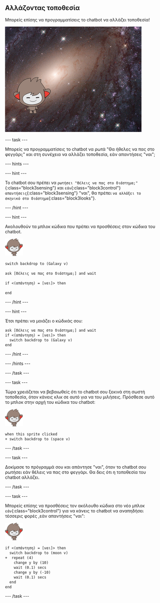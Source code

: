 ## Αλλάζοντας τοποθεσία

Μπορείς επίσης να προγραμματίσεις το chatbot να αλλάζει τοποθεσία!

![Δοκιμάζοντας ένα μεταβαλλόμενο υπόβαθρο](images/chatbot-backdrop-moon.png)

--- task ---

Μπορείς να προγραμματίσεις το chatbot να ρωτά "Θα ήθελες να πας στο φεγγάρι;" και στη συνέχεια να αλλάζει τοποθεσία, εάν απαντήσεις "ναι";

--- hints ---


--- hint ---

Το chatbot σου πρέπει να `ρωτήσει "Θέλεις να πας στο διάστημα;"`{:class="block3sensing"} και `εάν`{:class="block3control"} `απαντήσεις`{:class="block3sensing"} "ναι", θα πρέπει `να αλλάξει το σκηνικό στο διάστημα`{:class="block3looks"}.

--- /hint ---

--- hint ---

Ακολουθούν τα μπλοκ κώδικα που πρέπει να προσθέσεις στον κώδικα του chatbot.

![nano sprite](images/nano-sprite.png)

```blocks3
switch backdrop to (Galaxy v)

ask [Θέλεις να πας στο διάστημα;] and wait

if <(απάντηση) = [ναι]> then

end
```

--- /hint ---

--- hint ---

Έτσι πρέπει να μοιάζει ο κώδικάς σου:

```blocks3
ask [Θέλεις να πας στο διάστημα;] and wait
if <(απάντηση) = [ναι]> then 
  switch backdrop to (Galaxy v)
end
```

--- /hint ---

--- /hints ---

--- /task ---

--- task ---

Τώρα χρειάζεται να βεβαιωθείς ότι το chatbot σου ξεκινά στη σωστή τοποθεσία, όταν κάνεις κλικ σε αυτό για να του μιλήσεις. Πρόσθεσε αυτό το μπλοκ στην αρχή του κώδικα του chatbot:

![nano sprite](images/nano-sprite.png)

```blocks3
when this sprite clicked
+ switch backdrop to (space v)
```

--- /task ---

--- task ---

Δοκίμασε το πρόγραμμά σου και απάντησε "ναι", όταν το chatbot σου ρωτήσει εάν θέλεις να πας στο φεγγάρι. Θα δεις ότι η τοποθεσία του chatbot αλλάζει.

--- /task ---

--- task ---

Μπορείς επίσης να προσθέσεις τον ακόλουθο κώδικα στο νέο μπλοκ `εάν`{:class="block3control"} για να κάνεις το chatbot να αναπηδήσει τέσσερις φορές ,εάν απαντήσεις "ναι":

![nano sprite](images/nano-sprite.png)

```blocks3
if <(απάντηση) = [ναι]> then 
  switch backdrop to (moon v)
+  repeat (4) 
    change y by (10)
    wait (0.1) secs
    change y by (-10)
    wait (0.1) secs
  end
end
```

--- /task ---